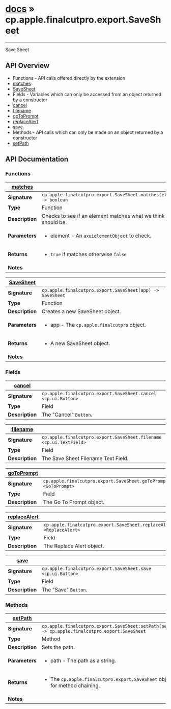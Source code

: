 # [docs](index.md) » cp.apple.finalcutpro.export.SaveSheet
---

Save Sheet

## API Overview
* Functions - API calls offered directly by the extension
 * [matches](#matches)
 * [SaveSheet](#SaveSheet)
* Fields - Variables which can only be accessed from an object returned by a constructor
 * [cancel](#cancel)
 * [filename](#filename)
 * [goToPrompt](#goToPrompt)
 * [replaceAlert](#replaceAlert)
 * [save](#save)
* Methods - API calls which can only be made on an object returned by a constructor
 * [setPath](#setPath)

## API Documentation

### Functions

| [matches](#matches)         |                                                                                     |
| --------------------------------------------|-------------------------------------------------------------------------------------|
| **Signature**                               | `cp.apple.finalcutpro.export.SaveSheet.matches(element) -> boolean`                                                                    |
| **Type**                                    | Function                                                                     |
| **Description**                             | Checks to see if an element matches what we think it should be.                                                                     |
| **Parameters**                              | <ul><li>element - An `axuielementObject` to check.</li></ul> |
| **Returns**                                 | <ul><li>`true` if matches otherwise `false`</li></ul>          |
| **Notes**                                   | <ul></ul>                |

| [SaveSheet](#SaveSheet)         |                                                                                     |
| --------------------------------------------|-------------------------------------------------------------------------------------|
| **Signature**                               | `cp.apple.finalcutpro.export.SaveSheet(app) -> SaveSheet`                                                                    |
| **Type**                                    | Function                                                                     |
| **Description**                             | Creates a new SaveSheet object.                                                                     |
| **Parameters**                              | <ul><li>app - The `cp.apple.finalcutpro` object.</li></ul> |
| **Returns**                                 | <ul><li>A new SaveSheet object.</li></ul>          |
| **Notes**                                   | <ul></ul>                |

### Fields

| [cancel](#cancel)         |                                                                                     |
| --------------------------------------------|-------------------------------------------------------------------------------------|
| **Signature**                               | `cp.apple.finalcutpro.export.SaveSheet.cancel <cp.ui.Button>`                                                                    |
| **Type**                                    | Field                                                                     |
| **Description**                             | The "Cancel" `Button`.                                                                     |

| [filename](#filename)         |                                                                                     |
| --------------------------------------------|-------------------------------------------------------------------------------------|
| **Signature**                               | `cp.apple.finalcutpro.export.SaveSheet.filename <cp.ui.TextField>`                                                                    |
| **Type**                                    | Field                                                                     |
| **Description**                             | The Save Sheet Filename Text Field.                                                                     |

| [goToPrompt](#goToPrompt)         |                                                                                     |
| --------------------------------------------|-------------------------------------------------------------------------------------|
| **Signature**                               | `cp.apple.finalcutpro.export.SaveSheet.goToPrompt <GoToPrompt>`                                                                    |
| **Type**                                    | Field                                                                     |
| **Description**                             | The Go To Prompt object.                                                                     |

| [replaceAlert](#replaceAlert)         |                                                                                     |
| --------------------------------------------|-------------------------------------------------------------------------------------|
| **Signature**                               | `cp.apple.finalcutpro.export.SaveSheet.replaceAlert <ReplaceAlert>`                                                                    |
| **Type**                                    | Field                                                                     |
| **Description**                             | The Replace Alert object.                                                                     |

| [save](#save)         |                                                                                     |
| --------------------------------------------|-------------------------------------------------------------------------------------|
| **Signature**                               | `cp.apple.finalcutpro.export.SaveSheet.save <cp.ui.Button>`                                                                    |
| **Type**                                    | Field                                                                     |
| **Description**                             | The "Save" `Button`.                                                                     |

### Methods

| [setPath](#setPath)         |                                                                                     |
| --------------------------------------------|-------------------------------------------------------------------------------------|
| **Signature**                               | `cp.apple.finalcutpro.export.SaveSheet:setPath(path) -> cp.apple.finalcutpro.export.SaveSheet`                                                                    |
| **Type**                                    | Method                                                                     |
| **Description**                             | Sets the path.                                                                     |
| **Parameters**                              | <ul><li>path - The path as a string.</li></ul> |
| **Returns**                                 | <ul><li>The `cp.apple.finalcutpro.export.SaveSheet` object for method chaining.</li></ul>          |
| **Notes**                                   | <ul></ul>                |

